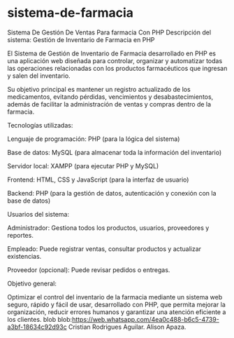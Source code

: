 # sistema-de-farmacia
 Sistema De Gestión De Ventas Para farmacia Con PHP
Descripción del sistema: Gestión de Inventario de Farmacia en PHP


El Sistema de Gestión de Inventario de Farmacia desarrollado en PHP es una aplicación web diseñada para controlar, organizar y automatizar todas las operaciones relacionadas con los productos farmacéuticos que ingresan y salen del inventario.


Su objetivo principal es mantener un registro actualizado de los medicamentos, evitando pérdidas, vencimientos y desabastecimientos, además de facilitar la administración de ventas y compras dentro de la farmacia.

 
 Tecnologías utilizadas:

Lenguaje de programación: PHP (para la lógica del sistema)

Base de datos: MySQL (para almacenar toda la información del inventario)

Servidor local: XAMPP (para ejecutar PHP y MySQL)

Frontend: HTML, CSS y JavaScript (para la interfaz de usuario)

Backend: PHP (para la gestión de datos, autenticación y conexión con la base de datos)

 
 
 Usuarios del sistema:

Administrador: Gestiona todos los productos, usuarios, proveedores y reportes.

Empleado: Puede registrar ventas, consultar productos y actualizar existencias.

Proveedor (opcional): Puede revisar pedidos o entregas.



Objetivo general:

Optimizar el control del inventario de la farmacia mediante un sistema web seguro, rápido y fácil de usar, desarrollado con PHP, que permita mejorar la organización, reducir errores humanos y garantizar una atención eficiente a los clientes.
blob blob:https://web.whatsapp.com/4ea0c488-b6c5-4739-a3bf-18634c92d93c
Cristian Rodrigues Aguilar.
Alison Apaza.

